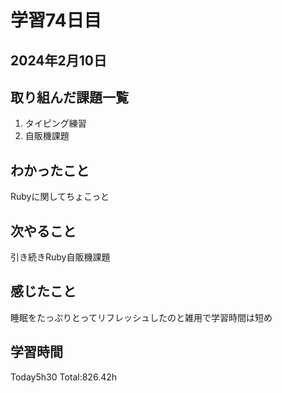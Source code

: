 # 学習74日目
## 2024年2月10日
## 取り組んだ課題一覧
1. タイピング練習
5. 自販機課題
## わかったこと
Rubyに関してちょこっと
## 次やること
引き続きRuby自販機課題
## 感じたこと
睡眠をたっぷりとってリフレッシュしたのと雑用で学習時間は短め
## 学習時間
 Today5h30
 Total:826.42h
